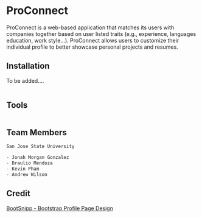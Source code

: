 # ProConnect

ProConnect is a web-based application that matches its users with companies together based on user listed traits (e.g., experience, languages education, work style...). ProConnect allows users to customize their individual profile to better showcase personal projects and resumes. 

## Installation

To be added....

```bash

```

## Tools

```python

```

## Team Members
```python
San Jose State University

- Jonah Morgan Gonzalez
- Braulio Mendoza
- Kevin Pham
- Andrew Wilson
```

## Credit
[BootSnipp - Bootstrap Profile Page Design](https://bootsnipp.com/snippets/K0ZmK)
